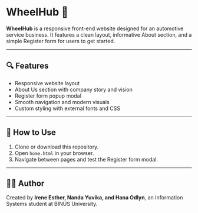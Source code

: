 # WheelHub 🚗

**WheelHub** is a responsive front-end website designed for an automotive service business. It features a clean layout, informative About section, and a simple Register form for users to get started.

---

## 🔍 Features

- Responsive website layout
- About Us section with company story and vision
- Register form popup modal
- Smooth navigation and modern visuals
- Custom styling with external fonts and CSS

---

## 🚀 How to Use

1. Clone or download this repository.
2. Open `home.html` in your browser.
3. Navigate between pages and test the Register form modal.

---

## 👩‍💻 Author

Created by **Irene Esther, Nanda Yuvika, and Hana Odlyn**, an Information Systems student at BINUS University.
